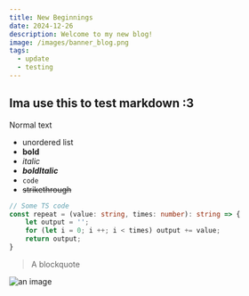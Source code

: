 ```yaml
---
title: New Beginnings
date: 2024-12-26
description: Welcome to my new blog!
image: /images/banner_blog.png
tags:
  - update
  - testing
---
```


## Ima use this to test markdown :3

Normal text

- unordered list
- **bold**
- *italic*
- ***boldItalic***
- `code`
- ~~strikethrough~~

```ts
// Some TS code
const repeat = (value: string, times: number): string => {
    let output = '';
    for (let i = 0; i ++; i < times) output += value;
    return output;
}
```

> A blockquote

![an image](https://i-have-a.degradationk.ink/Lizzy676e2fbeDD0xn0gfKebt.png)